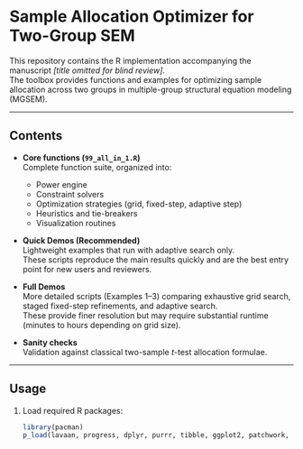 # Sample Allocation Optimizer for Two-Group SEM

This repository contains the R implementation accompanying the manuscript *[title omitted for blind review]*.  
The toolbox provides functions and examples for optimizing sample allocation across two groups in multiple-group structural equation modeling (MGSEM).

---

## Contents

- **Core functions (`99_all_in_1.R`)**  
  Complete function suite, organized into:
  - Power engine  
  - Constraint solvers  
  - Optimization strategies (grid, fixed-step, adaptive step)  
  - Heuristics and tie-breakers  
  - Visualization routines  

- **Quick Demos (Recommended)**  
  Lightweight examples that run with adaptive search only.  
  These scripts reproduce the main results quickly and are the best entry point for new users and reviewers.

- **Full Demos**  
  More detailed scripts (Examples 1–3) comparing exhaustive grid search, staged fixed-step refinements, and adaptive search.  
  These provide finer resolution but may require substantial runtime (minutes to hours depending on grid size).

- **Sanity checks**  
  Validation against classical two-sample *t*-test allocation formulae.  


---

## Usage

1. Load required R packages:
   ```r
   library(pacman)
   p_load(lavaan, progress, dplyr, purrr, tibble, ggplot2, patchwork, stringr)

